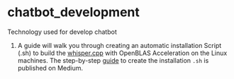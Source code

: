 # chatbot_development
Technology used for develop chatbot
1. A guide will walk you through creating an automatic installation Script (.sh) to build the [whisper.cpp](https://github.com/ggerganov/whisper.cpp) with OpenBLAS Acceleration on the Linux machines. The step-by-step [guide](https://medium.com/@shouke.wei/how-to-easily-create-an-automatic-installation-script-for-whisper-cpp-4e19881e5105) to create the installation `.sh` is published on Medium.
